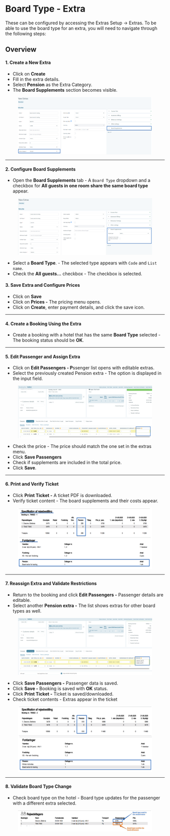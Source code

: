 # Board Type - Extra

These can be configured by accessing the Extras Setup -> Extras. To be able to use the board type for an extra, you will need to navigate through the following steps:

## Overview

#### 1. **Create a New Extra**

* Click on **Create**
* Fill in the extra details.
* Select **Pension** as the Extra Category.
* The **Board Supplements** section becomes visible.

<figure><img src="../.gitbook/assets/image (8) (1) (2) (1).png" alt=""><figcaption></figcaption></figure>

***

#### 2. **Configure Board Supplements**

* &#x20;Open the **Board Supplements** tab - A `Board Type` dropdown and a checkbox for **All guests in one room share the same board type** appear.

<figure><img src="../.gitbook/assets/image (9) (1) (2) (1).png" alt=""><figcaption></figcaption></figure>

* Select a **Board Type**. - The selected type appears with `Code` and `List name`.
* Check the **All guests...** checkbox -  The checkbox is selected.

#### 3. **Save Extra and Configure Prices**

* Click on **Save**
* Click on **Prices -** The pricing menu opens.
* Click on **Create**, enter payment details, and click the save icon.

***

#### 4. **Create a Booking Using the Extra**

* Create a booking with a hotel that has the same **Board Type** selected - The booking status should be **OK**.

***

#### 5. **Edit Passenger and Assign Extra**

* Click on **Edit Passengers - P**ssenger list opens with editable extras.
* Select the previously created Pension extra - The option is displayed in the input field.

<figure><img src="../.gitbook/assets/image (10) (1) (2) (1).png" alt=""><figcaption></figcaption></figure>

* Check the price - The price should match the one set in the extras menu.
* Click **Save Passengers**&#x20;
* Check if supplements are included in the total price.
* Click **Save**.

***

#### 6. **Print and Verify Ticket**

* Click **Print Ticket -** A ticket PDF is downloaded.
* Verify ticket content - The board supplements and their costs appear.

<figure><img src="../.gitbook/assets/image (11) (1) (2) (1).png" alt=""><figcaption></figcaption></figure>

***

#### 7. **Reassign Extra and Validate Restrictions**

* Return to the booking and click **Edit Passengers -** Passenger details are editable.
* Select another **Pension extra -** The list shows extras for other board types as well.

<figure><img src="../.gitbook/assets/image (13) (1) (2) (1).png" alt=""><figcaption></figcaption></figure>

* Click **Save Passengers -** Passenger data is saved.
* Click **Save -** Booking is saved with **OK** status.
* Click **Print Ticket -** Ticket is saved/downloaded.
* Check ticket contents - Extras appear in the ticket

<figure><img src="../.gitbook/assets/image (14) (1) (2) (1).png" alt=""><figcaption></figcaption></figure>

***

#### 8. **Validate Board Type Change**

* Check board type on the hotel - Board type updates for the passenger with a different extra selected.

<figure><img src="../.gitbook/assets/image (15) (1) (2) (1).png" alt=""><figcaption></figcaption></figure>
